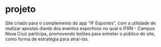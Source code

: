 # projeto

Site criado para o complemento do app "IF Esportes", com a utilidade de realizar apostas diante dos eventos esportivos no qual o IFRN - Campus Nova Cruz participa, promovendo bolões para entreter o público do site, como forma de estratégia para atraí-los.



